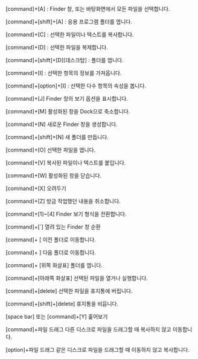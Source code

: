 [command]+[A] : 
Finder 창, 또는 바탕화면에서 모든 파일을 선택합니다.

[command]+[shift]+[A] : 응용 프로그램 폴더를 엽니다.

[command]+[C] : 선택한 파일이나 텍스트를 복사합니다.


[command]+[D] :	선택한 파일을 복제합니다.

[command]+[shift]+[D][데스크탑] : 폴더를 엽니다.

[command]+[I] :	선택한 항목의 정보를 가져옵니다.

[command]+[option]+[I] : 선택한 다수 항목의 속성을 봅니다.

[command]+[J]	Finder 창의 보기 옵션을 표시합니다.

[command]+[M]	활성화된 창을 Dock으로 축소합니다.

[command]+[N]	새로운 Finder 창을 생성합니다.

[command]+[shift]+[N]	새 폴더를 만듭니다.

[command]+[O]	선택한 파일을 엽니다.

[command]+[V]	복사된 파일이나 텍스트를 붙입니다.

[command]+[W]	활성화된 창을 닫습니다.

[command]+[X]	오려두기

[command]+[Z]	방금 작업했던 내용을 취소합니다.

[command]+[1]~[4]	Finder 보기 형식을 전환합니다.

[command]+[`]	열려 있는 Finder 창 순환

[command]+ [	이전 폴더로 이동합니다.

[command]+ ]	다음 폴더로 이동합니다.

[command]+ [위쪽 화살표]	폴더를 엽니다.

[command]+[아래쪽 화살표]	선택된 파일을 열거나 실행합니다.

[command]+[delete]	선택한 파일을 휴지통에 버립니다.

[command]+[shift]+[delete]	휴지통을 비웁니다.

[space bar] 또는 [command]+[Y]	훑어보기

[command]+파일 드래그	다른 디스크로 파일을 드래그할 때 복사하지 않고 이동합니다.

[option]+파일 드래그	같은 디스크로 파일을 드래그할 때 이동하지 않고 복사합니다.

